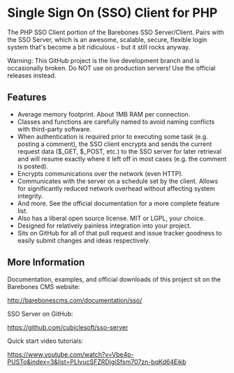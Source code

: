 Single Sign On (SSO) Client for PHP
===================================

The PHP SSO Client portion of the Barebones SSO Server/Client.  Pairs with the SSO Server, which is an awesome, scalable, secure, flexible login system that's become a bit ridiculous - but it still rocks anyway.

Warning:  This GitHub project is the live development branch and is occasionally broken.  Do NOT use on production servers!  Use the official releases instead.

Features
--------

* Average memory footprint.  About 1MB RAM per connection.
* Classes and functions are carefully named to avoid naming conflicts with third-party software.
* When authentication is required prior to executing some task (e.g. posting a comment), the SSO client encrypts and sends the current request data ($_GET, $_POST, etc.) to the SSO server for later retrieval and will resume exactly where it left off in most cases (e.g. the comment is posted).
* Encrypts communications over the network (even HTTP).
* Communicates with the server on a schedule set by the client.  Allows for significantly reduced network overhead without affecting system integrity.
* And more.  See the official documentation for a more complete feature list.
* Also has a liberal open source license.  MIT or LGPL, your choice.
* Designed for relatively painless integration into your project.
* Sits on GitHub for all of that pull request and issue tracker goodness to easily submit changes and ideas respectively.

More Information
----------------

Documentation, examples, and official downloads of this project sit on the Barebones CMS website:

http://barebonescms.com/documentation/sso/

SSO Server on GitHub:

https://github.com/cubiclesoft/sso-server

Quick start video tutorials:

https://www.youtube.com/watch?v=Vbe4p-PUSTo&index=3&list=PLIvucSFZRDjgiSfsm707zn-bqKd64Eikb
